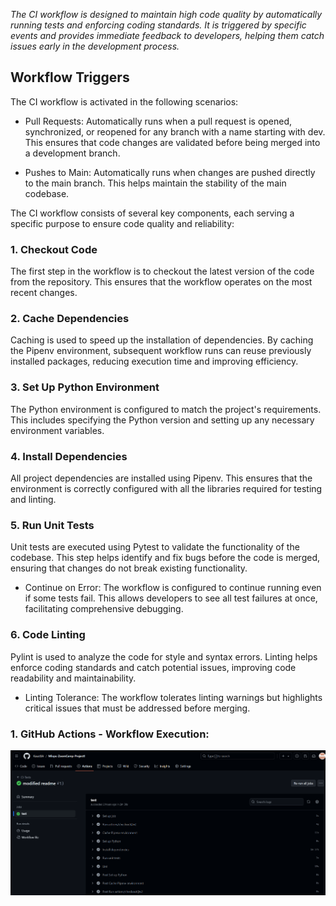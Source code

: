 *The CI workflow is designed to maintain high code quality by automatically running tests and enforcing coding standards. It is triggered by specific events and provides immediate feedback to developers, helping them catch issues early in the development process.*

## Workflow Triggers

The CI workflow is activated in the following scenarios:

- Pull Requests: Automatically runs when a pull request is opened, synchronized, or reopened for any branch with a name starting with dev. This ensures that code changes are validated before being merged into a development branch.

- Pushes to Main: Automatically runs when changes are pushed directly to the main branch. This helps maintain the stability of the main codebase.

The CI workflow consists of several key components, each serving a specific purpose to ensure code quality and reliability:

### 1. Checkout Code
The first step in the workflow is to checkout the latest version of the code from the repository. This ensures that the workflow operates on the most recent changes.

### 2. Cache Dependencies
Caching is used to speed up the installation of dependencies. By caching the Pipenv environment, subsequent workflow runs can reuse previously installed packages, reducing execution time and improving efficiency.

### 3. Set Up Python Environment
The Python environment is configured to match the project's requirements. This includes specifying the Python version and setting up any necessary environment variables.

### 4. Install Dependencies
All project dependencies are installed using Pipenv. This ensures that the environment is correctly configured with all the libraries required for testing and linting.

### 5. Run Unit Tests
Unit tests are executed using Pytest to validate the functionality of the codebase. This step helps identify and fix bugs before the code is merged, ensuring that changes do not break existing functionality.

- Continue on Error: The workflow is configured to continue running even if some tests fail. This allows developers to see all test failures at once, facilitating comprehensive debugging.

### 6. Code Linting
Pylint is used to analyze the code for style and syntax errors. Linting helps enforce coding standards and catch potential issues, improving code readability and maintainability.

- Linting Tolerance: The workflow tolerates linting warnings but highlights critical issues that must be addressed before merging.

### 1. GitHub Actions - Workflow Execution:
<p align=“center”> <img src="../../images/ci_workflow.png" alt="Workflow Execution"> </p>